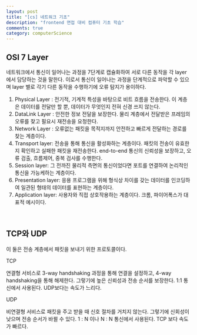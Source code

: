 ```yaml
---
layout: post
title: "[cs] 네트워크 기초"
description: "frontend 면접 대비 컴퓨터 기초 학습"
comments: true
category: computerScience
---
```


## OSI 7 Layer

네트워크에서 통신이 일어나는 과정을 7단계로 캡슐화하여 서로 다른 동작을 각 layer에서 담당하는 것을 말한다. 이로서 통신이 일어나는 과정을 단계적으로 파악할 수 있으며 layer 별로 각기 다른 동작을 수행하기에 오류 탐지가 용이하다.

1. Physical Layer : 전기적, 기계적 특성을 바탕으로 비트 흐름을 전송한다. 이 계층은 데이터를 전달만 할 뿐, 데이터가 무엇인지 전혀 신경 쓰지 않는다.
2. DataLink Layer : 안전한 정보 전달을 보장한다. 물리 계층에서 전달받은 프레임의 오류를 찾고 필요시 재전송을 요청한다.
3. Network Layer : 오류없는 패킷을 목적지까지 안전하고 빠르게 전달하는 경로를 찾는 계층이다.
4. Transport layer: 전송을 통해 통신을 활성화하는 계층이다. 패킷의 전송이 유효한지 확인하고 실패한 패킷을 재전송한다. end-to-end 통신의 신뢰성을 보장하고, 오류 검출, 흐름제어, 중복 검사를 수행한다.
5. Session layer: 그 전까진 물리적 측면의 통신이었다면 포트를 연결하여 논리적인 통신을 가능케하는 계층이다.
6. Presentation layer: 응용 프로그램을 위해 형식상 차이를 갖는 데이터를 인코딩하여 일관된 형태의 데이터를 표현하는 계층이다.
7. Application layer: 사용자와 직접 상호작용하는 계층이다. 크롬, 파이어폭스가 대표적 예시이다.

<br/>

## TCP와 UDP

이 둘은 전송 계층에서 패킷을 보내기 위한 프로토콜이다.

TCP

연결형 서비스로 3-way handshaking 과정을 통해 연결을 설정하고, 4-way handshaking을 통해 해제한다. 그렇기에 높은 신뢰성과 전송 순서를 보장한다. 1:1 통신에서 사용된다. UDP보다는 속도가 느리다.

UDP

비연결형 서비스로 패킷을 주고 받을 때 신호 절차를 거치지 않는다. 그렇기에 신회성이 낮으며 전송 순서가 바뀔 수 있다. 1 : N 이나 N : N 통신에서 사용된다. TCP 보다 속도가 빠르다.

